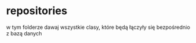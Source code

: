 # repositories
w tym folderze dawaj wszystkie clasy,
które będą łączyły się bezpośrednio z bazą danych